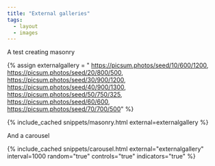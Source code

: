 ```yaml
---
title: "External galleries"
tags: 
  - layout 
  - images
---
```


A test creating masonry 


{% assign externalgallery = "
https://picsum.photos/seed/10/600/1200,
https://picsum.photos/seed/20/800/500,
https://picsum.photos/seed/30/900/1200,
https://picsum.photos/seed/40/900/1300,
https://picsum.photos/seed/50/750/325,
https://picsum.photos/seed/60/600,
https://picsum.photos/seed/70/700/500" %}

{% include_cached snippets/masonry.html external=externalgallery %}

And a carousel


{% include_cached snippets/carousel.html external="externalgallery" interval=1000 random="true" controls="true" indicators="true" %}


